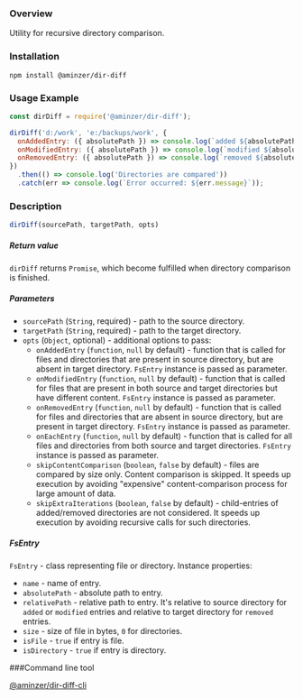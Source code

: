 ### Overview

Utility for recursive directory comparison.

### Installation

```
npm install @aminzer/dir-diff
```

### Usage Example

```javascript
const dirDiff = require('@aminzer/dir-diff');

dirDiff('d:/work', 'e:/backups/work', {
  onAddedEntry: ({ absolutePath }) => console.log(`added ${absolutePath}`),
  onModifiedEntry: ({ absolutePath }) => console.log(`modified ${absolutePath}`),
  onRemovedEntry: ({ absolutePath }) => console.log(`removed ${absolutePath}`),
})
  .then(() => console.log('Directories are compared'))
  .catch(err => console.log(`Error occurred: ${err.message}`));

```

### Description

```javascript
dirDiff(sourcePath, targetPath, opts)
```

##### Return value

`dirDiff` returns `Promise`, which become fulfilled when directory comparison is finished.

##### Parameters

* `sourcePath` (`String`, required) - path to the source directory.
* `targetPath` (`String`, required) - path to the target directory.
* `opts` (`Object`, optional) - additional options to pass:
    * `onAddedEntry` (`function`, `null` by default) - function that is called for files and directories that are present in source directory, but are absent in target directory. `FsEntry` instance is passed as parameter.
    * `onModifiedEntry` (`function`, `null` by default) - function that is called for files that are present in both source and target directories but have different content. `FsEntry` instance is passed as parameter.
    * `onRemovedEntry` (`function`, `null` by default) - function that is called for files and directories that are absent in source directory, but are present in target directory. `FsEntry` instance is passed as parameter.
    * `onEachEntry` (`function`, `null` by default) - function that is called for all files and directories from both source and target directories. `FsEntry` instance is passed as parameter.
    * `skipContentComparison` (`boolean`, `false` by default) - files are compared by size only. Content comparison is skipped. It speeds up execution by avoiding "expensive" content-comparison process for large amount of data.
    * `skipExtraIterations` (`boolean`, `false` by default) - child-entries of added/removed directories are not considered. It speeds up execution by avoiding recursive calls for such directories.

##### FsEntry

`FsEntry` - class representing file or directory. Instance properties:

* `name` - name of entry.
* `absolutePath` - absolute path to entry.
* `relativePath` - relative path to entry. It's relative to source directory for `added` or `modified` entries and relative to target directory for `removed` entries.
* `size` - size of file in bytes, `0` for directories.
* `isFile` - `true` if entry is file.
* `isDirectory` - `true` if entry is directory.

###Command line tool

[@aminzer/dir-diff-cli](https://www.npmjs.com/package/@aminzer/dir-diff-cli)

